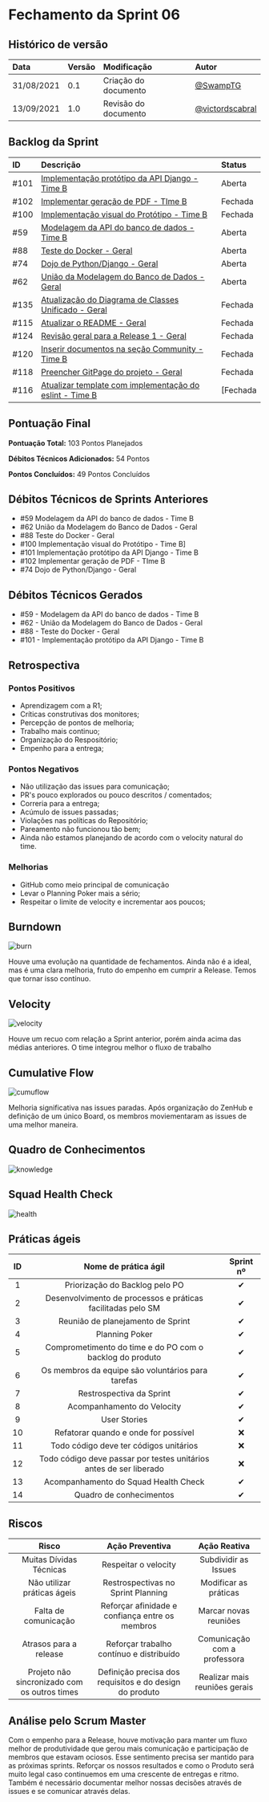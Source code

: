 # Fechamento da Sprint 06

## Histórico de versão

| **Data** |  **Versão** | **Modificação**  |  **Autor** |
|:-|:-|:-|:-|
|    31/08/2021   |  0.1 | Criação do documento  | [@SwampTG](https://github.com/SwampTG) |
|    13/09/2021   |  1.0 | Revisão do documento  | [@victordscabral](https://github.com/victordscabral) |

## Backlog da Sprint

|ID|Descrição|Status|
|:-|:-|:-|
|#101|[Implementação protótipo da API Django - Time B](https://github.com/fga-eps-mds/2021-1-hospitalar/issues/101)|Aberta|
|#102| [Implementar geração de PDF - TIme B](https://github.com/fga-eps-mds/2021-1-hospitalar/issues/102) | Fechada|
|#100| [Implementação visual do Protótipo - Time B](https://github.com/fga-eps-mds/2021-1-hospitalar/issues/100) |Fechada|
|#59| [Modelagem da API do banco de dados - Time B](https://github.com/fga-eps-mds/2021-1-hospitalar/issues/59) |Aberta|
|#88| [Teste do Docker - Geral](https://github.com/fga-eps-mds/2021-1-hospitalar/issues/88) | Aberta |
|#74| [Dojo de Python/Django - Geral](https://github.com/fga-eps-mds/2021-1-hospitalar/issues/74) | Aberta |
|#62| [União da Modelagem do Banco de Dados - Geral](https://github.com/fga-eps-mds/2021-1-hospitalar/issues/62) | Aberta |
|#135| [Atualização do Diagrama de Classes Unificado - Geral](https://github.com/fga-eps-mds/2021-1-hospitalar/issues/135) |Fechada|
|#115| [Atualizar o README - Geral](https://github.com/fga-eps-mds/2021-1-hospitalar/issues/115) |Fechada|
|#124| [Revisão geral para a Release 1 - Geral ](https://github.com/fga-eps-mds/2021-1-hospitalar/issues/124) |Fechada|
|#120| [Inserir documentos na seção Community - Time B](https://github.com/fga-eps-mds/2021-1-hospitalar/issues/120) |Fechada|
|#118| [Preencher GitPage do projeto - Geral](https://github.com/fga-eps-mds/2021-1-hospitalar/issues/118) |Fechada|
|#116| [Atualizar template com implementação do eslint - Time B](https://github.com/fga-eps-mds/2021-1-hospitalar/issues/116) |[Fechada|

## Pontuação Final<!--+ 5 + 3 + 10 + 3 + 5 + 3 | -13 -10 -8 -13 -10 -10 -10 -->

**Pontuação Total:** 103 Pontos Planejados

**Débitos Técnicos Adicionados:** 54 Pontos

**Pontos Concluídos:** 49 Pontos Concluídos

## Débitos Técnicos de Sprints Anteriores

<!-- - Não houveram débitos técnicos para pagar nesta sprint
OU -->

- #59 Modelagem da API do banco de dados - Time B
- #62 União da Modelagem do Banco de Dados - Geral
- #88 Teste do Docker - Geral
- #100 Implementação visual do Protótipo - Time B]
- #101 Implementação protótipo da API Django - Time B
- #102 Implementar geração de PDF - TIme B
- #74 Dojo de Python/Django - Geral

## Débitos Técnicos Gerados

<!--- Não foram gerados débitos nesta sprint
OU-->

- #59 - Modelagem da API do banco de dados - Time B
- #62 - União da Modelagem do Banco de Dados - Geral
- #88 - Teste do Docker - Geral
- #101 - Implementação protótipo da API Django - Time B

## Retrospectiva

### Pontos Positivos

- Aprendizagem com a R1;
- Críticas construtivas dos monitores;
- Percepção de pontos de melhoria;
- Trabalho mais continuo;
- Organização do Respositório;
- Empenho para a entrega;

### Pontos Negativos

- Não utilização das issues para comunicação;
- PR's pouco explorados ou pouco descritos / comentados;
- Correria para a entrega;
- Acúmulo de issues passadas;
- Violações nas políticas do Repositório;
- Pareamento não funcionou tão bem;
- Ainda não estamos planejando de acordo com o velocity natural do time.

### Melhorias

- GitHub como meio principal de comunicação
- Levar o Planning Poker mais a sério;
- Respeitar o limite de velocity e incrementar aos poucos;


## Burndown

![burn](/docs/assets/sprints/time_b/sprint_6/burndown_sprint_6.png)

 Houve uma evolução na quantidade de fechamentos. Ainda não é a ideal, mas é uma clara melhoria, fruto do empenho em cumprir a Release. Temos que tornar isso contínuo.
  
## Velocity

![velocity](/docs/assets/sprints/time_b/sprint_6/velocity_sprint_6.png)

Houve um recuo com relação a Sprint anterior, porém ainda acima das médias anteriores. O time integrou melhor o fluxo de trabalho

## Cumulative Flow

![cumuflow](/docs/assets/sprints/time_b/sprint_6/cumu_flow_sprint_6.png)

Melhoria significativa nas issues paradas. Após organização do ZenHub e definição de um único Board, os membros moviementaram as issues de uma melhor maneira. 

## Quadro de Conhecimentos

![knowledge](/docs/assets/sprints/time_b/sprint_6/quadro_de_conhecimento_sprint_6.png)

## Squad Health Check

![health](/docs/assets/sprints/time_b/sprint_6/health_check_sprint_6.png)
  
## Práticas ágeis
  
|ID    | Nome de prática ágil    | Sprint nº |
| :-: | :-: | :-: |
| 1    | Priorização do Backlog pelo PO | &#10004; |
| 2    | Desenvolvimento de processos e práticas facilitadas pelo SM | &#10004; |
| 3    | Reunião de planejamento de Sprint | &#10004; |
| 4    | Planning Poker | &#10004; |
| 5    | Comprometimento do time e do PO com o backlog do produto | &#10004; |
| 6    | Os membros da equipe são voluntários para tarefas | &#10004; |
| 7    | Restrospectiva da Sprint | &#10004; |
| 8    | Acompanhamento do Velocity | &#10004; |
| 9    | User Stories | &#10004; |
| 10 |    Refatorar quando e onde for possível | &#10060; |
| 11 | Todo código deve ter códigos unitários | &#10060; |
| 12 |    Todo código deve passar por testes unitários antes de ser liberado | &#10060; |
| 13 |     Acompanhamento do Squad Health Check | &#10004; |
| 14 |    Quadro de conhecimentos| &#10004; |

<!--
## Qualidade do Trabalho Entregue

Segundo a equipe a qualidade entregue foi de (nº). A escala dos valores é de 1 a 5.

| **Objetivo da Sprint** |  **Nota** |
|:-:|:-:|
|    Descrição do Objetivo   |  (nº) |
|    Descrição do Objetivo   |  (nº) |
|    ...   |  ... |
-->

## Riscos

|  **Risco**  | **Ação Preventiva** |**Ação Reativa** |
|:-:|:-:|:-:|
| Muitas Dívidas Técnicas | Respeitar o velocity | Subdividir as Issues |
| Não utilizar práticas ágeis | Restrospectivas no Sprint Planning | Modificar as práticas |
| Falta de comunicação | Reforçar afinidade e confiança entre os membros | Marcar novas reuniões |
| Atrasos para a release | Reforçar trabalho contínuo e distribuído | Comunicação com a professora |
| Projeto não sincronizado com os outros times | Definição precisa dos requisitos e do design do produto | Realizar mais reuniões gerais |
  
<!-- ## Burndown de Riscos (???) -->

## Análise pelo Scrum Master

Com o empenho para a Release, houve motivação para manter um fluxo melhor de produtividade que gerou mais comunicação e participação de membros que estavam ociosos. Esse sentimento precisa ser mantido para as próximas sprints. Reforçar os nossos resultados e como o Produto será muito legal caso continuemos em uma crescente de entregas e ritmo. Também é necessário documentar melhor nossas decisões através de issues e se comunicar através delas.
